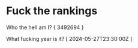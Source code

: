 # Fuck the rankings

Who the hell am I?
{ 3492694 }

What fucking year is it?
[ 2024-05-27T23:30:00Z ]
